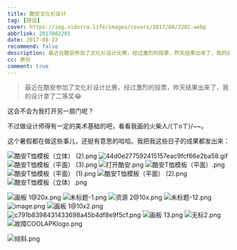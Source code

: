 ```yaml
---
title: 酷安文化衫设计
tag: [随设]
cover: https://img.vidorra.life/images/covers/2017/08/2201.webp
abbrlink: 2017082201
date: 2017-08-22
recommend: false
description: 最近在酷安参加了文化衫设计比赛，经过激烈的投票，昨天结果出来了，我的设计拿了二等奖
cc: 原创
comment: true
---
```


> 最近在酷安参加了文化衫设计比赛，经过激烈的投票，昨天结果出来了，我的设计拿了二等奖😂

这会不会为我打开另一扇门呢？

不过做设计师得有一定的美术基础的吧，看看我画的火柴人/(ㄒoㄒ)/~~。

这个暑假都在做这些事儿，还挺有意思的哈哈。我把我这些日子的成果都发出来：

![酷安T恤模板（立体） (2).png](https://i.loli.net/2020/02/11/bP7EhMHXwJNiYsG.png)
![44d0e277592415157eac9fcf66e2ba58.gif](https://i.loli.net/2020/02/11/DHsEyk3JvmUVa6O.gif)
![酷安T恤模板（平面） (3).png](https://i.loli.net/2020/02/11/BzMLui9bcs5on7S.png)
![打开酷安.png](https://i.loli.net/2020/02/11/xpKBfcWIiEGr73Q.png)
![酷安T恤模板（平面）.png](https://i.loli.net/2020/02/11/VS8LUPM6s1CvKYA.png)
![酷安T恤模板（平面） (1).png](https://i.loli.net/2020/02/11/soYvLq7f8n2KEWb.png)
![酷安T恤模板（平面） (2).png](https://i.loli.net/2020/02/11/xRt6U9Owr8VlAjL.png)
![酷安T恤模板（立体）.png](https://i.loli.net/2020/02/11/xwM2msdjeQIXiyS.png)

![画板 1@20x.png](https://i.loli.net/2020/02/11/6LxnDH5dYvFaE21.png)
![未标题-1.png](https://i.loli.net/2020/02/11/o84Su7LIQrn1XCY.png)
![资源 2@10x.png](https://i.loli.net/2020/02/11/RldbATpmfEFwY4g.png)
![未标题-12.png](https://i.loli.net/2020/02/11/lpqQXwU8EzZgiLH.png)
![image.png](https://i.loli.net/2020/02/11/yfzQX6DjVrZ3pA1.png)
![画板 1@10x2.png](https://i.loli.net/2020/02/11/2udomn8aEtpwVk7.png)
![c791b8398431433698a45b4df8e9f5cf.png](https://i.loli.net/2020/02/11/lACaNTRgmS32ij7.png)
![画板 13.png](https://i.loli.net/2020/02/11/l7kRCoNFJhusZcv.png)
![无标2.png](https://i.loli.net/2020/02/11/817dWmXDnwyiKAT.png)
![故障COOLAPKlogo.png](https://i.loli.net/2020/02/11/nRYQA7G8LJCrOwl.png)

![倾斜.png](https://i.loli.net/2020/02/11/fJsiXzjyQK8kdRo.png)

